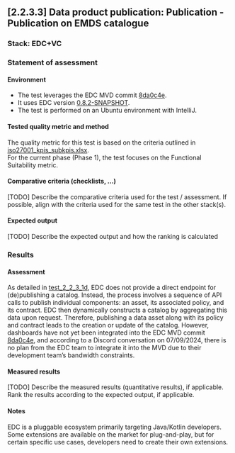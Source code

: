 ## [2.2.3.3] Data product publication: Publication - Publication on EMDS catalogue
### Stack: EDC+VC

### Statement of assessment
#### Environment
- The test leverages the EDC MVD commit [8da0c4e](https://github.com/eclipse-edc/MinimumViableDataspace/commit/8da0c4e6a8921dcb6ff189c2901868979bdc9a93).
- It uses EDC version [0.8.2-SNAPSHOT](https://github.com/eclipse-edc/MinimumViableDataspace/blob/8da0c4e6a8921dcb6ff189c2901868979bdc9a93/gradle/libs.versions.toml#L7).
- The test is performed on an Ubuntu environment with IntelliJ.

#### Tested quality metric and method
The quality metric for this test is based on the criteria outlined in [iso27001_kpis_subkpis.xlsx](../../../../../design_decisions/background_info/iso27001_kpis_subkpis.xlsx).\
For the current phase (Phase 1), the test focuses on the Functional Suitability metric.

#### Comparative criteria (checklists, ...)
[TODO] Describe the comparative criteria used for the test / assessment. If possible, align with the criteria used for the same test in the other stack(s).

#### Expected output
[TODO] Describe the expected output and how the ranking is calculated

### Results
#### Assessment
As detailed in [test_2_2_3_1d](../test_2_2_3_1d/result_fiware.md), EDC does not provide a direct endpoint for (de)publishing a catalog. Instead, the process involves a sequence of API calls to publish individual components: an asset, its associated policy, and its contract. EDC then dynamically constructs a catalog by aggregating this data upon request. Therefore, publishing a data asset along with its policy and contract leads to the creation or update of the catalog.
However, dashboards have not yet been integrated into the EDC MVD commit [8da0c4e](https://github.com/eclipse-edc/MinimumViableDataspace/commit/8da0c4e6a8921dcb6ff189c2901868979bdc9a93), and according to a Discord conversation on 07/09/2024, there is no plan from the EDC team to integrate it into the MVD due to their development team’s bandwidth constraints.
#### Measured results
[TODO] Describe the measured results (quantitative results), if applicable. Rank the results according to the expected output, if applicable.

#### Notes
EDC is a pluggable ecosystem primarily targeting Java/Kotlin developers. Some extensions are available on the market for plug-and-play, but for certain specific use cases, developers need to create their own extensions.